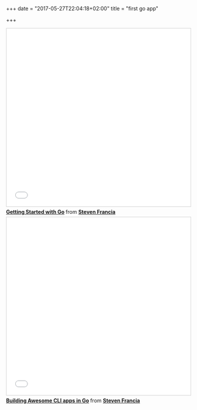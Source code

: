 +++
date = "2017-05-27T22:04:18+02:00"
title = "first go app"

+++

<iframe src="//www.slideshare.net/slideshow/embed_code/key/2RgxUeEIf1OiVP" width="595" height="485" frameborder="0" marginwidth="0" marginheight="0" scrolling="no" style="border:1px solid #CCC; border-width:1px; margin-bottom:5px; max-width: 100%;" allowfullscreen> </iframe> <div style="margin-bottom:5px"> <strong> <a href="//www.slideshare.net/spf13/go-firstapp" title="Getting Started with Go" target="_blank">Getting Started with Go</a> </strong> from <strong><a target="_blank" href="https://www.slideshare.net/spf13">Steven Francia</a></strong> </div>


<iframe src="//www.slideshare.net/slideshow/embed_code/key/wlEmHWsUFxF757" width="595" height="485" frameborder="0" marginwidth="0" marginheight="0" scrolling="no" style="border:1px solid #CCC; border-width:1px; margin-bottom:5px; max-width: 100%;" allowfullscreen> </iframe> <div style="margin-bottom:5px"> <strong> <a href="//www.slideshare.net/spf13/building-awesome-cli-apps-in-go" title="Building Awesome CLI apps in Go" target="_blank">Building Awesome CLI apps in Go</a> </strong> from <strong><a target="_blank" href="https://www.slideshare.net/spf13">Steven Francia</a></strong> </div>


